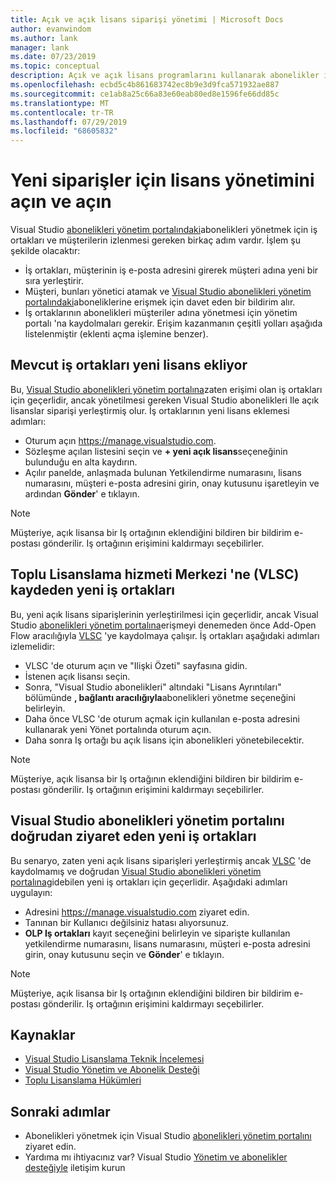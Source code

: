 ```yaml
---
title: Açık ve açık lisans siparişi yönetimi | Microsoft Docs
author: evanwindom
ms.author: lank
manager: lank
ms.date: 07/23/2019
ms.topic: conceptual
description: Açık ve açık lisans programlarını kullanarak abonelikler için sipariş yönetimi hakkında bilgi edinin.
ms.openlocfilehash: ecbd5c4b861683742ec8b9e3d9fca571932ae887
ms.sourcegitcommit: ce1ab8a25c66a83e60eab80ed8e1596fe66dd85c
ms.translationtype: MT
ms.contentlocale: tr-TR
ms.lasthandoff: 07/29/2019
ms.locfileid: "68605832"
---
```

# <a name="open-and-open-license-management-for-new-orders"></a>Yeni siparişler için lisans yönetimini açın ve açın
Visual Studio [abonelikleri yönetim portalındaki](https://manage.visualstudio.com)abonelikleri yönetmek için iş ortakları ve müşterilerin izlenmesi gereken birkaç adım vardır. İşlem şu şekilde olacaktır:
- İş ortakları, müşterinin iş e-posta adresini girerek müşteri adına yeni bir sıra yerleştirir.
- Müşteri, bunları yönetici atamak ve [Visual Studio abonelikleri yönetim portalındaki](https://manage.visualstudio.com)aboneliklerine erişmek için davet eden bir bildirim alır.
- İş ortaklarının abonelikleri müşteriler adına yönetmesi için yönetim portalı 'na kaydolmaları gerekir. Erişim kazanmanın çeşitli yolları aşağıda listelenmiştir (eklenti açma işlemine benzer).

## <a name="existing-partners-adding-a-new-license"></a>Mevcut iş ortakları yeni lisans ekliyor
Bu, [Visual Studio abonelikleri yönetim portalına](https://manage.visualstudio.com)zaten erişimi olan iş ortakları için geçerlidir, ancak yönetilmesi gereken Visual Studio abonelikleri Ile açık lisanslar siparişi yerleştirmiş olur.  İş ortaklarının yeni lisans eklemesi adımları:
- Oturum açın https://manage.visualstudio.com.
- Sözleşme açılan listesini seçin ve **+ yeni açık lisans**seçeneğinin bulunduğu en alta kaydırın.
- Açılır panelde, anlaşmada bulunan Yetkilendirme numarasını, lisans numarasını, müşteri e-posta adresini girin, onay kutusunu işaretleyin ve ardından **Gönder**' e tıklayın.

> [!NOTE]
> Müşteriye, açık lisansa bir Iş ortağının eklendiğini bildiren bir bildirim e-postası gönderilir. Iş ortağının erişimini kaldırmayı seçebilirler.

## <a name="new-partners-who-register-on-the-volume-licensing-service-center-vlsc"></a>Toplu Lisanslama hizmeti Merkezi 'ne (VLSC) kaydeden yeni iş ortakları
Bu, yeni açık lisans siparişlerinin yerleştirilmesi için geçerlidir, ancak Visual Studio [abonelikleri yönetim portalına](https://manage.visualstudio.com)erişmeyi denemeden önce Add-Open Flow aracılığıyla [VLSC](https://www.microsoft.com/Licensing/servicecenter/default.aspx) 'ye kaydolmaya çalışır. İş ortakları aşağıdaki adımları izlemelidir:
- VLSC 'de oturum açın ve "Ilişki Özeti" sayfasına gidin.
- İstenen açık lisansı seçin.
- Sonra, "Visual Studio abonelikleri" altındaki "Lisans Ayrıntıları" bölümünde **, bağlantı aracılığıyla**abonelikleri yönetme seçeneğini belirleyin.
- Daha önce VLSC 'de oturum açmak için kullanılan e-posta adresini kullanarak yeni Yönet portalında oturum açın.
- Daha sonra Iş ortağı bu açık lisans için abonelikleri yönetebilecektir.

> [!NOTE]
> Müşteriye, açık lisansa bir Iş ortağının eklendiğini bildiren bir bildirim e-postası gönderilir. Iş ortağının erişimini kaldırmayı seçebilirler.

## <a name="new-partners-visiting-the-visual-studio-subscriptions-administration-portal-directly"></a>Visual Studio abonelikleri yönetim portalını doğrudan ziyaret eden yeni iş ortakları
Bu senaryo, zaten yeni açık lisans siparişleri yerleştirmiş ancak [VLSC](https://www.microsoft.com/Licensing/servicecenter/default.aspx) 'de kaydolmamış ve doğrudan [Visual Studio abonelikleri yönetim portalına](https://manage.visualstudio.com)gidebilen yeni iş ortakları için geçerlidir.  Aşağıdaki adımları uygulayın:
- Adresini https://manage.visualstudio.com ziyaret edin.
- Tanınan bir Kullanıcı değilsiniz hatası alıyorsunuz.
- **OLP Iş ortakları** kayıt seçeneğini belirleyin ve siparişte kullanılan yetkilendirme numarasını, lisans numarasını, müşteri e-posta adresini girin, onay kutusunu seçin ve **Gönder**' e tıklayın.

> [!NOTE]
> Müşteriye, açık lisansa bir Iş ortağının eklendiğini bildiren bir bildirim e-postası gönderilir. Iş ortağının erişimini kaldırmayı seçebilirler.

## <a name="resources"></a>Kaynaklar
- [Visual Studio Lisanslama Teknik İncelemesi](https://aka.ms/vslicensing)
- [Visual Studio Yönetim ve Abonelik Desteği](https://visualstudio.microsoft.com/support/support-overview-vs)
- [Toplu Lisanslama Hükümleri](https://www.microsoft.com/licensing/product-licensing/products.aspx)

## <a name="next-steps"></a>Sonraki adımlar
- Abonelikleri yönetmek için Visual Studio [abonelikleri yönetim portalını](https://manage.visualstudio.com) ziyaret edin.
- Yardıma mı ihtiyacınız var? Visual Studio [Yönetim ve abonelikler desteğiyle](https://visualstudio.microsoft.com/support/support-overview-vs) iletişim kurun